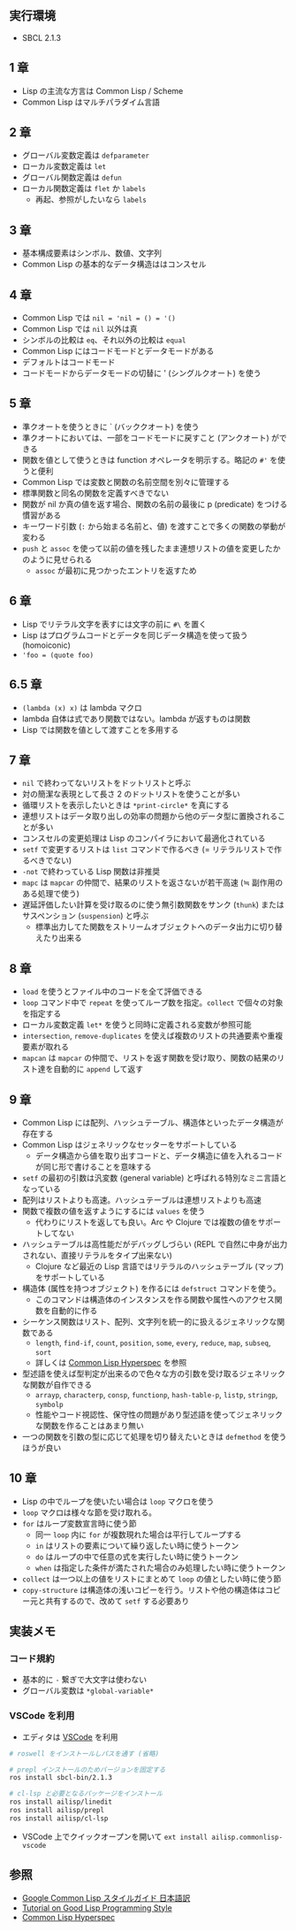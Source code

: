 ## 実行環境
* SBCL 2.1.3

## 1 章
* Lisp の主流な方言は Common Lisp / Scheme
* Common Lisp はマルチパラダイム言語

## 2 章
* グローバル変数定義は `defparameter`
* ローカル変数定義は `let`
* グローバル関数定義は `defun`
* ローカル関数定義は `flet` か `labels`
  * 再起、参照がしたいなら `labels`

## 3 章
* 基本構成要素はシンボル、数値、文字列
* Common Lisp の基本的なデータ構造ははコンスセル

## 4 章
* Common Lisp では `nil = 'nil = () = '()`
* Common Lisp では `nil` 以外は真
* シンボルの比較は `eq`、それ以外の比較は `equal`
* Common Lisp にはコードモードとデータモードがある
* デフォルトはコードモード
* コードモードからデータモードの切替に ' (シングルクオート) を使う

## 5 章
* 準クオートを使うときに ` (バッククオート) を使う
* 準クオートにおいては、一部をコードモードに戻すこと (アンクオート) ができる
* 関数を値として使うときは function オペレータを明示する。略記の `#'` を使うと便利
* Common Lisp では変数と関数の名前空間を別々に管理する
* 標準関数と同名の関数を定義すべきでない
* 関数が nil か真の値を返す場合、関数の名前の最後に p (predicate) をつける慣習がある
* キーワード引数 (`:` から始まる名前と、値) を渡すことで多くの関数の挙動が変わる
* `push` と `assoc` を使って以前の値を残したまま連想リストの値を変更したかのように見せられる
  * `assoc` が最初に見つかったエントリを返すため

## 6 章
* Lisp でリテラル文字を表すには文字の前に `#\` を置く
* Lisp はプログラムコードとデータを同じデータ構造を使って扱う (homoiconic)
* `'foo = (quote foo)`

## 6.5 章
* `(lambda (x) x)` は lambda マクロ
* lambda 自体は式であり関数ではない。lambda が返すものは関数
* Lisp では関数を値として渡すことを多用する

## 7 章
* `nil` で終わってないリストをドットリストと呼ぶ
* 対の簡潔な表現として長さ 2 のドットリストを使うことが多い
* 循環リストを表示したいときは `*print-circle*` を真にする
* 連想リストはデータ取り出しの効率の問題から他のデータ型に置換されることが多い
* コンスセルの変更処理は Lisp のコンパイラにおいて最適化されている
* `setf` で変更するリストは `list` コマンドで作るべき (= リテラルリストで作るべきでない)
* `-not` で終わっている Lisp 関数は非推奨
* `mapc` は `mapcar` の仲間で、結果のリストを返さないが若干高速 (≒ 副作用のある処理で使う)
* 遅延評価したい計算を受け取るのに使う無引数関数をサンク (`thunk`) またはサスペンション (`suspension`) と呼ぶ
  * 標準出力してた関数をストリームオブジェクトへのデータ出力に切り替えたり出来る

## 8 章
* `load` を使うとファイル中のコードを全て評価できる
* `loop` コマンド中で `repeat` を使ってループ数を指定。`collect` で個々の対象を指定する
* ローカル変数定義 `let*` を使うと同時に定義される変数が参照可能
* `intersection`, `remove-duplicates` を使えば複数のリストの共通要素や重複要素が取れる
* `mapcan` は `mapcar` の仲間で、リストを返す関数を受け取り、関数の結果のリスト達を自動的に `append` して返す

## 9 章
* Common Lisp には配列、ハッシュテーブル、構造体といったデータ構造が存在する
* Common Lisp はジェネリックなセッターをサポートしている
  * データ構造から値を取り出すコードと、データ構造に値を入れるコードが同じ形で書けることを意味する
* `setf` の最初の引数は汎変数 (general variable) と呼ばれる特別なミニ言語となっている
* 配列はリストよりも高速。ハッシュテーブルは連想リストよりも高速
* 関数で複数の値を返すようにするには `values` を使う
  * 代わりにリストを返しても良い。Arc や Clojure では複数の値をサポートしてない
* ハッシュテーブルは高性能だがデバッグしづらい (REPL で自然に中身が出力されない、直接リテラルをタイプ出来ない)
  * Clojure など最近の Lisp 言語ではリテラルのハッシュテーブル (マップ) をサポートしている
* 構造体 (属性を持つオブジェクト) を作るには `defstruct` コマンドを使う。
  * このコマンドは構造体のインスタンスを作る関数や属性へのアクセス関数を自動的に作る
* シーケンス関数はリスト、配列、文字列を統一的に扱えるジェネリックな関数である
  * `length`, `find-if`, `count`, `position`, `some`, `every`, `reduce`, `map`, `subseq`, `sort`
  * 詳しくは [Common Lisp Hyperspec](http://www.lispworks.com/documentation/lw51/CLHS/Body/c_sequen.htm) を参照
* 型述語を使えば型判定が出来るので色々な方の引数を受け取るジェネリックな関数が自作できる
  * `arrayp`, `characterp`, `consp`, `functionp`, `hash-table-p`, `listp`, `stringp`, `symbolp`
  * 性能やコード視認性、保守性の問題があり型述語を使ってジェネリックな関数を作ることはあまり無い
* 一つの関数を引数の型に応じて処理を切り替えたいときは `defmethod` を使うほうが良い

## 10 章
* Lisp の中でループを使いたい場合は `loop` マクロを使う
* `loop` マクロは様々な節を受け取れる。
* `for` はループ変数宣言時に使う節
  * 同一 `loop` 内に `for` が複数現れた場合は平行してループする
  * `in` はリストの要素について繰り返したい時に使うトークン
  * `do` はループの中で任意の式を実行したい時に使うトークン
  * `when` は指定した条件が満たされた場合のみ処理したい時に使うトークン
* `collect` は一つ以上の値をリストにまとめて `loop` の値としたい時に使う節
* `copy-structure` は構造体の浅いコピーを行う。リストや他の構造体はコピー元と共有するので、改めて `setf` する必要あり

## 実装メモ
### コード規約
* 基本的に `-` 繋ぎで大文字は使わない
* グローバル変数は `*global-variable*`

### VSCode を利用
* エディタは [VSCode](https://marketplace.visualstudio.com/items?itemName=ailisp.commonlisp-vscode) を利用
```bash
# roswell をインストールしパスを通す (省略)

# prepl インストールのためバージョンを固定する
ros install sbcl-bin/2.1.3

# cl-lsp と必要となるパッケージをインストール
ros install ailisp/linedit
ros install ailisp/prepl
ros install ailisp/cl-lsp
```
* VSCode 上でクイックオープンを開いて `ext install ailisp.commonlisp-vscode`

## 参照
* [Google Common Lisp スタイルガイド 日本語訳](https://lisphub.jp/doc/google-common-lisp-style-guide/lispguide.xml)
* [Tutorial on Good Lisp Programming Style](http://norvig.com/luv-slides.ps)
* [Common Lisp Hyperspec](http://www.lispworks.com/documentation/common-lisp.html)